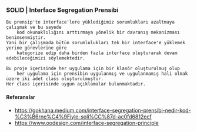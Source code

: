 ﻿### SOLID | Interface Segregation Prensibi

```
Bu prensip'te interface'lere yüklediğimiz sorumlukları azaltmaya çalışmak ve bu sayede
	kod okunaklılığını arttırmaya yönelik bir davranış mekanizması benimsenmiştir.
Yani bir çalışmada bütün sorumlulukları tek bir interface'e yüklemek yerine görevlerine göre
	kategorize edip daha birden fazla interface oluşturarak devam edebileceğimizi söylemektedir.
```


```
Bu proje içerisinde her uygulama için bir klasör oluşturulmuş olup 
	her uygulama için prensibin uygulanmış ve uygulanmamış hali olmak üzere iki adet class oluşturulmuştur.
Her class içerisinde uygun açıklamalar bulunmaktadır.
```


#### Referanslar

* https://gokhana.medium.com/interface-segregation-prensibi-nedir-kod-%C3%B6rne%C4%9Fiyle-soli%CC%87d-ac0fd6812ecf
* https://www.oodesign.com/interface-segregation-principle